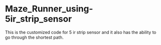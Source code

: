 # Maze_Runner_using-5ir_strip_sensor
This is the customized code for 5 ir strip sensor and it also has the ability to go through the shortest path.
